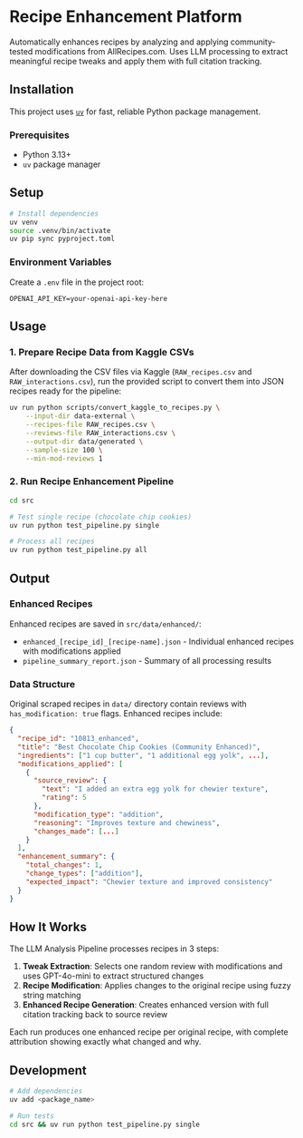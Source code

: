 # Recipe Enhancement Platform

Automatically enhances recipes by analyzing and applying community-tested modifications from AllRecipes.com. Uses LLM processing to extract meaningful recipe tweaks and apply them with full citation tracking.

## Installation

This project uses [`uv`](https://docs.astral.sh/uv/) for fast, reliable Python package management.

### Prerequisites

- Python 3.13+
- `uv` package manager

## Setup

```bash
# Install dependencies
uv venv
source .venv/bin/activate
uv pip sync pyproject.toml
```

### Environment Variables

Create a `.env` file in the project root:

```env
OPENAI_API_KEY=your-openai-api-key-here
```

## Usage

### 1. Prepare Recipe Data from Kaggle CSVs

After downloading the CSV files via Kaggle (`RAW_recipes.csv` and `RAW_interactions.csv`), run the provided script to convert them into JSON recipes ready for the pipeline:

```bash
uv run python scripts/convert_kaggle_to_recipes.py \
    --input-dir data-external \
    --recipes-file RAW_recipes.csv \
    --reviews-file RAW_interactions.csv \
    --output-dir data/generated \
    --sample-size 100 \
    --min-mod-reviews 1
```

### 2. Run Recipe Enhancement Pipeline

```bash
cd src

# Test single recipe (chocolate chip cookies)
uv run python test_pipeline.py single

# Process all recipes
uv run python test_pipeline.py all
```

## Output

### Enhanced Recipes

Enhanced recipes are saved in `src/data/enhanced/`:

- `enhanced_[recipe_id]_[recipe-name].json` - Individual enhanced recipes with modifications applied
- `pipeline_summary_report.json` - Summary of all processing results

### Data Structure

Original scraped recipes in `data/` directory contain reviews with `has_modification: true` flags. Enhanced recipes include:

```json
{
  "recipe_id": "10813_enhanced",
  "title": "Best Chocolate Chip Cookies (Community Enhanced)",
  "ingredients": ["1 cup butter", "1 additional egg yolk", ...],
  "modifications_applied": [
    {
      "source_review": {
        "text": "I added an extra egg yolk for chewier texture",
        "rating": 5
      },
      "modification_type": "addition",
      "reasoning": "Improves texture and chewiness",
      "changes_made": [...]
    }
  ],
  "enhancement_summary": {
    "total_changes": 1,
    "change_types": ["addition"],
    "expected_impact": "Chewier texture and improved consistency"
  }
}
```

## How It Works

The LLM Analysis Pipeline processes recipes in 3 steps:

1. **Tweak Extraction**: Selects one random review with modifications and uses GPT-4o-mini to extract structured changes
2. **Recipe Modification**: Applies changes to the original recipe using fuzzy string matching
3. **Enhanced Recipe Generation**: Creates enhanced version with full citation tracking back to source review

Each run produces one enhanced recipe per original recipe, with complete attribution showing exactly what changed and why.

## Development

```bash
# Add dependencies
uv add <package_name>

# Run tests
cd src && uv run python test_pipeline.py single
```
